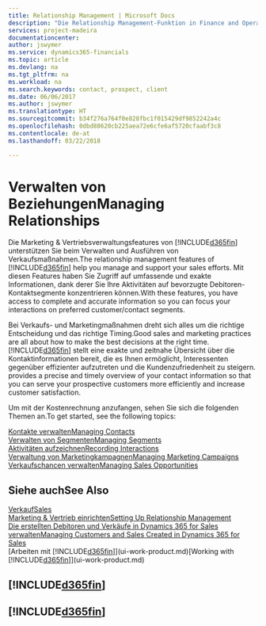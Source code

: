 ```yaml
---
title: Relationship Management | Microsoft Docs
description: "Die Relationship Management-Funktion in Finance and Operations, Business edition unterstützt Ihr Verkaufsanstrengungen und Sie können damit auf Informationen Ihrer Kontakte und auf Vermögensfunktionen effizient zugreifen."
services: project-madeira
documentationcenter: 
author: jswymer
ms.service: dynamics365-financials
ms.topic: article
ms.devlang: na
ms.tgt_pltfrm: na
ms.workload: na
ms.search.keywords: contact, prospect, client
ms.date: 06/06/2017
ms.author: jswymer
ms.translationtype: HT
ms.sourcegitcommit: b34f276a764f0e828fbc1f015429df9852242a4c
ms.openlocfilehash: 0dbd88620cb225aea72e6cfe6af5720cfaabf3c8
ms.contentlocale: de-at
ms.lasthandoff: 03/22/2018

---
```

# <a name="managing-relationships"></a><span data-ttu-id="ed851-103">Verwalten von Beziehungen</span><span class="sxs-lookup"><span data-stu-id="ed851-103">Managing Relationships</span></span>
<span data-ttu-id="ed851-104">Die Marketing & Vertriebsverwaltungsfeatures von [!INCLUDE[d365fin](includes/d365fin_md.md)] unterstützen Sie beim Verwalten und Ausführen von Verkaufsmaßnahmen.</span><span class="sxs-lookup"><span data-stu-id="ed851-104">The relationship management features of [!INCLUDE[d365fin](includes/d365fin_md.md)] help you manage and support your sales efforts.</span></span> <span data-ttu-id="ed851-105">Mit diesen Features haben Sie Zugriff auf umfassende und exakte Informationen, dank derer Sie Ihre Aktivitäten auf bevorzugte Debitoren-Kontaktsegmente konzentrieren können.</span><span class="sxs-lookup"><span data-stu-id="ed851-105">With these features, you have access to complete and accurate information so you can focus your interactions on preferred customer/contact segments.</span></span>

<span data-ttu-id="ed851-106">Bei Verkaufs- und Marketingmaßnahmen dreht sich alles um die richtige Entscheidung und das richtige Timing.</span><span class="sxs-lookup"><span data-stu-id="ed851-106">Good sales and marketing practices are all about how to make the best decisions at the right time.</span></span> [!INCLUDE[d365fin](includes/d365fin_md.md)]<span data-ttu-id="ed851-107"> stellt eine exakte und zeitnahe Übersicht über die Kontaktinformationen bereit, die es Ihnen ermöglicht, Interessenten gegenüber effizienter aufzutreten und die Kundenzufriedenheit zu steigern.</span><span class="sxs-lookup"><span data-stu-id="ed851-107"> provides a precise and timely overview of your contact information so that you can serve your prospective customers more efficiently and increase customer satisfaction.</span></span>

<span data-ttu-id="ed851-108">Um mit der Kostenrechnung anzufangen, sehen Sie sich die folgenden Themen an.</span><span class="sxs-lookup"><span data-stu-id="ed851-108">To get started, see the following topics:</span></span>

[<span data-ttu-id="ed851-109">Kontakte verwalten</span><span class="sxs-lookup"><span data-stu-id="ed851-109">Managing Contacts</span></span>](marketing-contacts.md)  
[<span data-ttu-id="ed851-110">Verwalten von Segmenten</span><span class="sxs-lookup"><span data-stu-id="ed851-110">Managing Segments</span></span>](marketing-segments.md)  
[<span data-ttu-id="ed851-111">Aktivitäten aufzeichnen</span><span class="sxs-lookup"><span data-stu-id="ed851-111">Recording Interactions</span></span>](marketing-interactions.md)  
[<span data-ttu-id="ed851-112">Verwaltung von Marketingkampagnen</span><span class="sxs-lookup"><span data-stu-id="ed851-112">Managing Marketing Campaigns</span></span>](marketing-campaigns.md)  
[<span data-ttu-id="ed851-113">Verkaufschancen verwalten</span><span class="sxs-lookup"><span data-stu-id="ed851-113">Managing Sales Opportunities</span></span>](marketing-manage-sales-opportunities.md)

## <a name="see-also"></a><span data-ttu-id="ed851-114">Siehe auch</span><span class="sxs-lookup"><span data-stu-id="ed851-114">See Also</span></span>
[<span data-ttu-id="ed851-115">Verkauf</span><span class="sxs-lookup"><span data-stu-id="ed851-115">Sales</span></span>](sales-manage-sales.md)  
[<span data-ttu-id="ed851-116">Marketing & Vertrieb einrichten</span><span class="sxs-lookup"><span data-stu-id="ed851-116">Setting Up Relationship Management</span></span>](marketing-setup-marketing.md)  
[<span data-ttu-id="ed851-117">Die erstellten Debitoren und Verkäufe in Dynamics 365 for Sales verwalten</span><span class="sxs-lookup"><span data-stu-id="ed851-117">Managing Customers and Sales Created in Dynamics 365 for Sales</span></span>](marketing-integrate-dynamicscrm.md)  
<span data-ttu-id="ed851-118">[Arbeiten mit [!INCLUDE[d365fin](includes/d365fin_md.md)]](ui-work-product.md)</span><span class="sxs-lookup"><span data-stu-id="ed851-118">[Working with [!INCLUDE[d365fin](includes/d365fin_md.md)]](ui-work-product.md)</span></span>  

## [!INCLUDE[d365fin](includes/free_trial_md.md)]  
## [!INCLUDE[d365fin](includes/training_link_md.md)]

